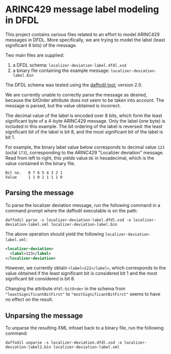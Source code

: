 # ARINC429 message label modeling in DFDL

This project contains various files related to an effort to model ARINC429 messages in DFDL. More specifically, we are trying to model the label (least significant 8 bits) of the message.

Two main files are supplied:

  1. a DFDL schema: `localizer-deviation-label.dfdl.xsd`
  2. a binary file containing the example message: `localizer-deviation-label.bin`
  
The DFDL schema was tested using the [daffodil tool](https://opensource.ncsa.illinois.edu/confluence/display/DFDL/Getting+Daffodil), version 2.0.

We are currently unable to correctly parse the message as desired, because the bitOrder attribute does not seem to be taken into account. The message is parsed, but the value obtained is incorrect.

The decimal value of the label is encoded over 8 bits, which form the least significant byte of a 4-byte ARINC429 message. Only the label (one byte) is included in this example. The bit ordering of the label is reversed: the least significant bit of the label is bit 8, and the most significant bit of the label is bit 1. 

For example, the binary label value below corresponds to decimal value `123` (octal `173`), corresponding to the ARINC429 "Localizer deviation" message. Read from left to right, this yields value `DE` in hexadecimal, which is the value contained in the binary file.

```
Bit no.   8 7 6 5 4 3 2 1
Value     1 1 0 1 1 1 1 0
```

## Parsing the message

To parse the localizer deviation message, run the following command in a command prompt where the daffodil executable is on the path:

`daffodil parse -s localizer-deviation-label.dfdl.xsd -o localizer-deviation-label.xml localizer-deviation-label.bin`

The above operation should yield the following `localizer-deviation-label.xml`:

```xml
<localizer-deviation>
  <label>123</label>
</localizer-deviation>
```

However, we currently obtain `<label>222</label>`, which corresponds to the value obtained if the least significant bit is considered bit 1 and the most significant bit considered is bit 8.

Changing the attribute `dfdl:bitOrder` in the schema from `"leastSignificantBitFirst"` to `"mostSignificantBitFirst"` seems to have no effect on the result. 

## Unparsing the message

To unparse the resulting XML infoset back to a binary file, run the following command:

`daffodil unparse -s localizer-deviation.dfdl.xsd -o localizer-deviation-label2.bin localizer-deviation-label.xml`
